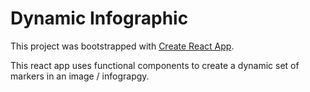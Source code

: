 # Dynamic Infographic
This project was bootstrapped with [Create React App](https://github.com/facebook/create-react-app).

This react app uses functional components to create a dynamic set of markers in an image / infograpgy.